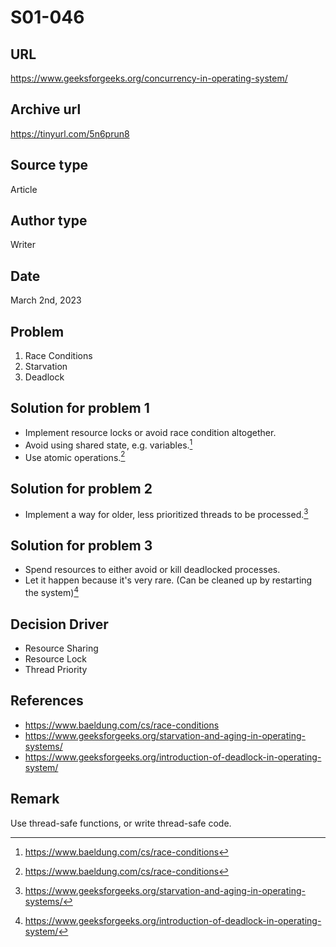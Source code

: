 # S01-046

## URL

https://www.geeksforgeeks.org/concurrency-in-operating-system/

## Archive url

https://tinyurl.com/5n6prun8

## Source type

Article

## Author type

Writer

## Date

March 2nd, 2023

## Problem

1. Race Conditions
2. Starvation
3. Deadlock

## Solution for problem 1

-   Implement resource locks or avoid race condition altogether.
-   Avoid using shared state, e.g. variables.[^1]
-   Use atomic operations.[^1]

## Solution for problem 2

-   Implement a way for older, less prioritized threads to be processed.[^2]

## Solution for problem 3

-   Spend resources to either avoid or kill deadlocked processes.
-   Let it happen because it's very rare. (Can be cleaned up by restarting the system)[^3]

## Decision Driver

-   Resource Sharing
-   Resource Lock
-   Thread Priority

## References

-   https://www.baeldung.com/cs/race-conditions
-   https://www.geeksforgeeks.org/starvation-and-aging-in-operating-systems/
-   https://www.geeksforgeeks.org/introduction-of-deadlock-in-operating-system/

## Remark

Use thread-safe functions, or write thread-safe code.

[^1]: https://www.baeldung.com/cs/race-conditions
[^2]: https://www.geeksforgeeks.org/starvation-and-aging-in-operating-systems/
[^3]: https://www.geeksforgeeks.org/introduction-of-deadlock-in-operating-system/
